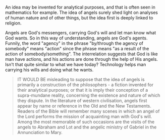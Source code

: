 An idea may be invented for analytical purposes, and that is often seen in mathematics for example. The idea of angels surely shed light on analyses of human nature and of other things, but the idea first is deeply linked to religion.

Angels are God's messengers, carrying God's will and let man know what God wants. So in this way of understanding, angels are God's agents. Funnily, the word "agency" in the phrase "by/through the agency of somebody" means "action" since the phrase means "as a result of the action of somebody/something". The interrelation suggests that God is like man have actions, and his actions are done through the help of His angels. Isn't that quite similar to what we have today? Technology helps man carrying his wills and doing what he wants.

> IT WOULD BE misleading to suppose that the idea of angels is primarily a construction of the philosophers - a fiction invented for their analytical purposes; or that it is imply their conception of a supra-mundane reality, concerning the existence and nature of which they dispute. In the literature of western civilisation, angels first appear by name or reference in the Old and the New Testaments. Readers of the Bible will remember many scenes in which an angel of the Lord performs the mission of acquainting man with God's will. Among the most memorable of such occasions are the visits of the angels to Abraham and Lot and the angelic ministry of Gabriel in the Annunciation to Mary.